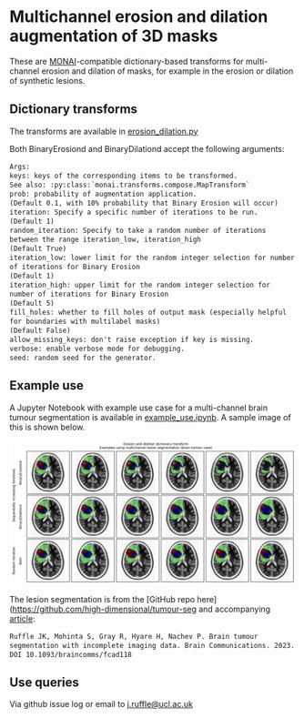 # Multichannel erosion and dilation augmentation of 3D masks

These are [MONAI](https://monai.io)-compatible dictionary-based transforms for multi-channel erosion and dilation of masks, for example in the erosion or dilation of synthetic lesions.

## Dictionary transforms
The transforms are available in [erosion_dilation.py](erosion_dilation.py)

Both BinaryErosiond and BinaryDilationd accept the following arguments:
```
Args:
keys: keys of the corresponding items to be transformed.
See also: :py:class:`monai.transforms.compose.MapTransform`
prob: probability of augmentation application.
(Default 0.1, with 10% probability that Binary Erosion will occur)
iteration: Specify a specific number of iterations to be run.
(Default 1)
random_iteration: Specify to take a random number of iterations between the range iteration_low, iteration_high
(Default True)
iteration_low: lower limit for the random integer selection for number of iterations for Binary Erosion
(Default 1)
iteration_high: upper limit for the random integer selection for number of iterations for Binary Erosion
(Default 5)
fill_holes: whether to fill holes of output mask (especially helpful for boundaries with multilabel masks)
(Default False)
allow_missing_keys: don't raise exception if key is missing.
verbose: enable verbose mode for debugging.
seed: random seed for the generator.
```

## Example use
A Jupyter Notebook with example use case for a multi-channel brain tumour segmentation is available in [example_use.ipynb](example_use.ipynb). A sample image of this is shown below.

![sample_image](sample_image.png)

The lesion segmentation is from the [GitHub repo here](https://github.com/high-dimensional/tumour-seg and accompanying [article](https://doi.org/10.1093/braincomms/fcad118):
```
Ruffle JK, Mohinta S, Gray R, Hyare H, Nachev P. Brain tumour segmentation with incomplete imaging data. Brain Communications. 2023. DOI 10.1093/braincomms/fcad118
```

## Use queries
Via github issue log or email to j.ruffle@ucl.ac.uk
